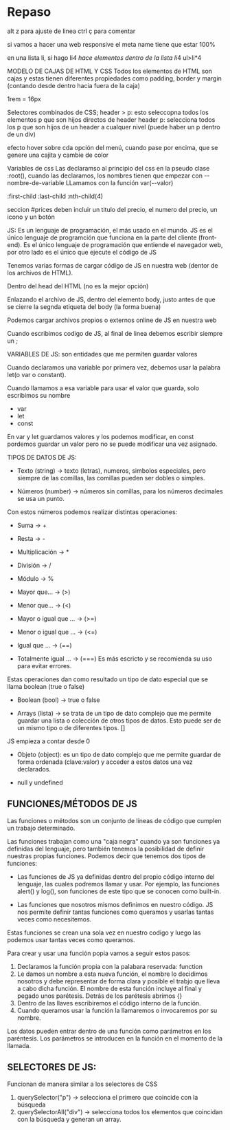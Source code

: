 # Repaso
alt z para ajuste de linea
ctrl ç para comentar

si vamos a hacer una web responsive el meta name tiene que estar 100%

en una lista li, si hago li*4 hace elementos dentro de la lista 
li*4
ul>li*4

MODELO DE CAJAS DE HTML Y CSS
Todos los elementos de HTML son cajas y estas tienen diferentes propiedades como padding, border y margin (contando desde dentro hacia fuera de la caja)

1rem = 16px

Selectores combinados de CSS;
header > p: esto seleccopna todos los elementos p que son hijos directos de header
header p: selecciona todos los p que son hijos de un header a cualquer nivel (puede haber un p dentro de un div)

efecto hover sobre cda opción del menú, cuando pase por encima, que se genere una cajita y cambie de color

Variables de css
Las declaramso al principio del css en la pseudo clase :root(), cuando las declaramos, los nombres tienen que empezar con --nombre-de-variable
LLamamos con la función var(--valor)

:first-child
:last-child
:nth-child(4)

seccion #prices
deben incluir un titulo del precio, el numero del precio, un icono y un botón

JS:
Es un lenguaje de programación, el más usado en el mundo. JS es el único lenguaje de programción que funciona en la parte del cliente (front-end). Es el único lenguaje de programación que entiende el navegador web, por otro lado es el único que ejecute el código de JS

Tenemos varias formas de cargar código de JS en nuestra web (dentor de los archivos de HTML).

Dentro del head del HTML (no es la mejor opción)

Enlazando el archivo de JS, dentro del elemento body, justo antes de que se cierre la segnda etiqueta del body (la forma buena)

Podemos cargar archivos propios o externos online de JS en nuestra web

Cuando escribimos codigo de JS, al final de linea debemos escribir siempre un ;

VARIABLES DE JS: son entidades que me permiten guardar valores

Cuando declaramos una variable por primera vez, debemos usar la palabra let(o var o constant).

Cuando llamamos a esa variable para usar el valor que guarda, solo escribimos su nombre

- var
- let 
- const

En var y let guardamos valores y los podemos modificar, en const pordemos guardar un valor pero no se puede modificar una vez asignado.

TIPOS DE DATOS DE JS:

- Texto (string) -> texto (letras), numeros, simbolos especiales, pero siempre de las comillas, las comillas pueden ser dobles o simples.

- Números (number) -> números sin comillas, para los números decimales se usa un punto.

Con estos números podemos realizar distintas operaciones:
- Suma -> +
- Resta -> - 
- Multiplicación -> *
- División -> /
- Módulo -> %


- Mayor que... -> (>)
- Menor que... -> (<)
- Mayor o igual que ... -> (>=)
- Menor o igual que ... -> (<=)
- Igual que ... -> (==)
- Totalmente igual ... -> (===) Es más escricto y se recomienda su uso para evitar errores.

Estas operaciones dan como resultado un tipo de dato especial que se llama boolean (true o false)

- Boolean (bool) -> true o false

- Arrays (lista) -> se trata de un tipo de dato complejo que me permite guardar una lista o colección de otros tipos de datos. Esto puede ser de un mismo tipo o de diferentes tipos. []

JS empieza a contar desde 0 

- Objeto (object): es un tipo de dato complejo que me permite guardar de forma ordenada (clave:valor) y acceder a estos datos una vez declarados. 

- null y undefined

## FUNCIONES/MÉTODOS DE JS

Las funciones o métodos son un conjunto de líneas de código que cumplen un trabajo determinado.

Las funciones trabajan como una "caja negra" cuando ya son funciones ya definidas del lenguaje, pero también tenemos la posibilidad de definir nuestras propias funciones. Podemos decir que tenemos dos tipos de funciones: 

- Las funciones de JS ya definidas dentro del propio código interno del lenguaje, las cuales podremos llamar y usar. Por ejemplo, las funciones alert() y log(), son funciones de este tipo que se conocen como built-in.

- Las funciones que nosotros mismos definimos en nuestro código. JS nos permite definir tantas funciones como queramos y usarlas tantas veces como necesitemos. 

Estas funciones se crean una sola vez en nuestro codigo y luego las podemos usar tantas veces como queramos.

Para crear y usar una función popia vamos a seguir estos pasos:
1. Declaramos la función propia con la palabara reservada: function 
2. Le damos un nombre a esta nueva función, el nombre lo decidimos nosotros y debe representar de forma clara y posible el trabjo que lleva a cabo dicha función. El nombre de esta función incluye al final y pegado unos parétesis. Detrás de los parétesis abrimos {}
3. Dentro de las llaves escribiremos el código interno de la función. 
4. Cuando queramos usar la función la llamaremos o invocaremos por su nombre.

Los datos pueden entrar dentro de una función como parámetros en los paréntesis. Los parámetros se introducen en la función en el momento de la llamada.

## SELECTORES DE JS:

Funcionan de manera similar a los selectores de CSS

1) querySelector("p") -> selecciona el primero que coincide con la búsqueda
2) querySelectorAll("div") -> selecciona todos los elementos que coincidan con la búsqueda y generan un array.